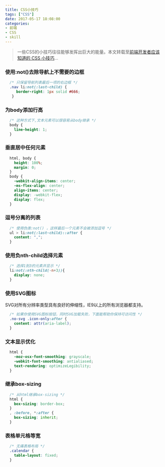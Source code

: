 ```yaml
---
title: CSS小技巧
tags: ["CSS"]
date: 2017-05-17 18:08:00
categories:
- 前端
- CSS
- skill
---
```

> 一些CSS的小技巧往往能够发挥出巨大的能量。本文转载至[前端开发者应该知道的 CSS 小技巧](http://mp.weixin.qq.com/s?__biz=MzAxODE2MjM1MA==&mid=402270468&idx=1&sn=d3d25897a6135f764b3fd5bc764fbc77&scene=21#wechat_redirect)...

<!-- more -->
### 使用:not()去除导航上不需要的边框
```CSS
  /* 只保留导航列表最后一项的右边框 */
  .nav li:not(:last-child) {
     border-right: 1px solid #666;
   }
```
### 为body添加行高
```CSS
  /* 这种方式下,文本元素可以很容易从body继承 */
  body {
    line-height: 1;
  }
```
### 垂直居中任何元素
```CSS
  html, body {
    height: 100%;
    margin: 0;
  }
  body {
    -webkit-align-items: center;  
    -ms-flex-align: center;  
    align-items: center;
    display: -webkit-flex;
    display: flex;
  }
```
### 逗号分离的列表
```CSS
  /* 使用伪类:not() ，这样最后一个元素不会被添加逗号 */
  ul > li:not(:last-child)::after {
    content: ",";
  }
```
### 使用负nth-child选择元素
```CSS
  /* 选择1到3的元素并显示 */
  li:not(:nth-child(-n+3)){
    display: none;
  }
```
### 使用SVG图标
SVG对所有分辨率类型具有良好的伸缩性，IE9以上的所有浏览器都支持。
```CSS
  /* 如果你使用SVG图标按钮，同时SVG加载失败，下面能帮助你保持可访问性 */
  .no-svg .icon-only:after {
    content: attr(aria-label);
  }
```
### 文本显示优化
```CSS
  html {
    -moz-osx-font-smoothing: grayscale;
    -webkit-font-smoothing: antialiased;
    text-rendering: optimizeLegibility;
  }
```
### 继承box-sizing
```CSS
  /* 从html继承box-sizing */
  html {
    box-sizing: border-box;
  }
  , :before, *:after {
    box-sizing: inherit;
  }
```
### 表格单元格等宽
```CSS
  /* 无痛表格布局 */
  .calendar {
    table-layout: fixed;
  }
```
